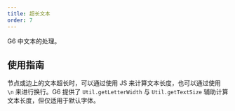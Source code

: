 ```yaml
---
title: 超长文本
order: 7
---
```


G6 中文本的处理。

## 使用指南

节点或边上的文本超长时，可以通过使用 JS 来计算文本长度，也可以通过使用 `\n` 来进行换行。G6 提供了 `Util.getLetterWidth` 与 `Util.getTextSize` 辅助计算文本长度，但仅适用于默认字体。
